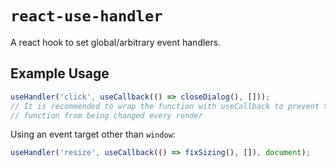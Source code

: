 # `react-use-handler`

A react hook to set global/arbitrary event handlers.

## Example Usage

```ts
useHandler('click', useCallback(() => closeDialog(), []));
// It is recommended to wrap the function with useCallback to prevent the
// function from being changed every render
```

Using an event target other than `window`:

```ts
useHandler('resize', useCallback(() => fixSizing(), []), document);
```
